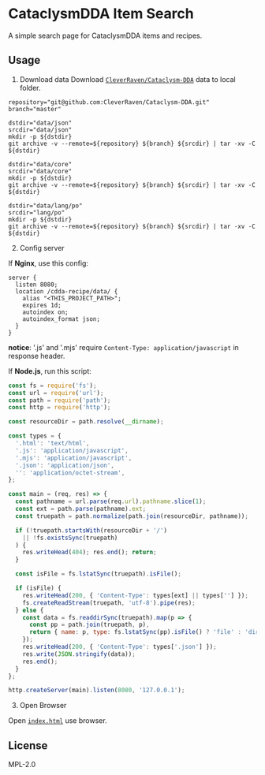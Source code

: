 # CataclysmDDA Item Search

A simple search page for CataclysmDDA items and recipes.

## Usage

1. Download data
Download [`CleverRaven/Cataclysm-DDA`](https://github.com/CleverRaven/Cataclysm-DDA) data to local folder.

```shell
repository="git@github.com:CleverRaven/Cataclysm-DDA.git"
branch="master"

dstdir="data/json"
srcdir="data/json"
mkdir -p ${dstdir}
git archive -v --remote=${repository} ${branch} ${srcdir} | tar -xv -C ${dstdir}

dstdir="data/core"
srcdir="data/core"
mkdir -p ${dstdir}
git archive -v --remote=${repository} ${branch} ${srcdir} | tar -xv -C ${dstdir}

dstdir="data/lang/po"
srcdir="lang/po"
mkdir -p ${dstdir}
git archive -v --remote=${repository} ${branch} ${srcdir} | tar -xv -C ${dstdir}
```

2. Config server

If **Nginx**, use this config:

```
server {
  listen 8080;
  location /cdda-recipe/data/ {
    alias "<THIS_PROJECT_PATH>";
    expires 1d;
    autoindex on;
    autoindex_format json;
  }
}
```

__notice__: '.js' and '.mjs' require `Content-Type: application/javascript` in response header.

If **Node.js**, run this script:

```js
const fs = require('fs');
const url = require('url');
const path = require('path');
const http = require('http');

const resourceDir = path.resolve(__dirname);

const types = {
  '.html': 'text/html',
  '.js': 'application/javascript',
  '.mjs': 'application/javascript',
  '.json': 'application/json',
  '': 'application/octet-stream',
};

const main = (req, res) => {
  const pathname = url.parse(req.url).pathname.slice(1);
  const ext = path.parse(pathname).ext;
  const truepath = path.normalize(path.join(resourceDir, pathname));

  if (!truepath.startsWith(resourceDir + '/')
    || !fs.existsSync(truepath)
  ) {
    res.writeHead(404); res.end(); return;
  }

  const isFile = fs.lstatSync(truepath).isFile();

  if (isFile) {
    res.writeHead(200, { 'Content-Type': types[ext] || types[''] });
    fs.createReadStream(truepath, 'utf-8').pipe(res);
  } else {
    const data = fs.readdirSync(truepath).map(p => {
      const pp = path.join(truepath, p),
      return { name: p, type: fs.lstatSync(pp).isFile() ? 'file' : 'directory' };
    });
    res.writeHead(200, { 'Content-Type': types['.json'] });
    res.write(JSON.stringify(data));
    res.end();
  }
};

http.createServer(main).listen(8080, '127.0.0.1');
```

3. Open Browser

Open [`index.html`](http://localhost:8080/index.html) use browser.


## License

MPL-2.0

